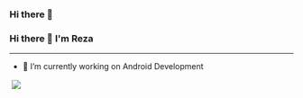 ### Hi there 👋

### Hi there 👋 I'm Reza
---

- 🔭 I’m currently working on Android Development

<p align="left">&nbsp;<img align="center" src="https://github-readme-stats.vercel.app/api?username=rezacahyono&show_icons=true&theme=outrun"/></p>
<!-- 
### 🏆 GitHub Profile Trophy:
---
<a href="https://github.com/ryo-ma/github-profile-trophy">
  <img width=800 src="https://github-profile-trophy.vercel.app/?username=anggit97&column=8&theme=radical&no-frame=true&no-bg=true"/>
</a>


### 📊 GitHub Stats:
---
![Anggit github stats](https://github-readme-stats.vercel.app/api?username=anggit97&theme=radical&show_icons=true&count_private=true)

![Anggit Stats](https://github-profile-summary-cards.vercel.app/api/cards/repos-per-language?username=anggit97&theme=solarized_dark)
![Anggit Stats](https://github-profile-summary-cards.vercel.app/api/cards/most-commit-language?username=anggit97&theme=solarized_dark)
![Anggit Summary](https://github-profile-summary-cards.vercel.app/api/cards/profile-details?username=anggit97&theme=solarized_dark)
 -->
